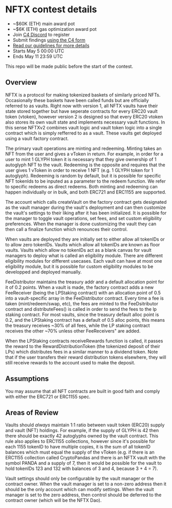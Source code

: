 # NFTX contest details
- ~$60K (ETH) main award pot
- ~$6K (ETH) gas optimization award pot
- Join [C4 Discord](https://discord.gg/EY5dvm3evD) to register
- Submit findings [using the C4 form](https://c4-nftx.netlify.app/)
- [Read our guidelines for more details](https://code423n4.com/compete)
- Starts May 5 00:00 UTC
- Ends May 11 23:59 UTC

This repo will be made public before the start of the contest.

## Overview
NFTX is a protocol for making tokenized baskets of similarly priced NFTs. Occasionally these baskets have been called funds but are officially referred to as vaults. Right now with version 1, all NFTX vaults have their state stored together but have seperate contracts for every ERC20 vault token (vtoken), however version 2 is designed so that every ERC20 vtoken also stores its own vault state and implements necessary vault functions. In this sense NFTXv2 combines vault logic and vault token logic into a single contract which is simply refferred to as a vault. These vaults get deployed using a vault factory contract.

The primary vault operations are minting and redeeming. Minting takes an NFT from the user and gives a vToken in return. For example, in order for a user to mint 1 GLYPH token it is necessary that they give ownership of 1 autoglyph NFT to the vault. Redeeming is the opposite and requires that the user gives 1 vToken in order to receive 1 NFT (e.g. 1 GLYPH token for 1 autoglyph). Redeeming is random by default, but it is possible for specific NFT tokenIds to be inputed as a parameter to the redeem function. We refer to specific redeems as direct redeems. Both minting and redeeming can happen individually or in bulk, and both ERC721 and ERC1155 are supported. 

The account which calls createVault on the factory contract gets designated as the vault manager during the vault's deployment and can then customize the vault's settings to their liking after it has been initialized. It is possible for the manager to toggle vault operations, set fees, and set custom eligibility preferences. When the manager is done customizing the vault they can then call a finalize function which renounces their control. 

When vaults are deployed they are initially set to either allow all tokenIDs or to allow zero tokenIDs. Vaults which allow all tokenIDs are known as floor vaults. Vaults which allow no tokenIDs act as a blank canvas for vault managers to deploy what is called an eligibility module. There are different eligibility modules for different usecases. Each vault can have at most one eligibility module, but it is possible for custom eligibility modules to be developped and deployed manually.

FeeDistributor maintains the treasury addr and a default allocation point for it of 0.2 points. When a vault is made, the factory contract adds a new FeeReceiver (being the LPStaking contract) with an allocation point of 0.5 into a vault-specific array in the FeeDistributor contract. Every time a fee is taken (mint/redeem/swap, etc), the fees are minted to the FeeDsitributor contract and distributeFees() is called in order to send the fees to the lp staking contract. For most vaults, since the treasury default alloc point is 0.2, and the LPStaking contract has a default of 0.5 alloc points, this means the treasury receives ~30% of all fees, while the LP staking contract receives the other ~70% unless other FeeReceivers" are added.

When the LPStaking contracts receiveRewards function is called, it passes the reward to the RewardDistributionToken (the tokenized deposit of their LPs) which distributes fees in a similar manner to a dividend token. Note that if the user transfers their reward distribution tokens elsewhere, they will still receive rewards to the account used to make the deposit.

## Assumptions
You may assume that all NFT contracts are built in good faith and comply with either the ERC721 or ERC1155 spec.

## Areas of Review
Vaults should *always* maintain 1:1 ratio between vault token (ERC20) supply and vault (NFT) holdings. For example, if the supply of GLYPH is 42 then there should be exactly 42 autoglyphs owned by the vault contract. This rule also applies to ERC1155 collections, however since it's possible for each 1155 tokenID to have multiple copies, it is the sum of all tokenID balances which must equal the supply of the vToken (e.g. if there is an ERC1155 collection called CryptoPandas and there is an NFTX vault with the symbol PANDA and a supply of 7, then it would be possible for the vault to hold tokenIDs 123 and 132 with balances of 3 and 4, because 3 + 4 = 7).

Vault settings should only be configurable by the vault manager or the contract owner. When the vault manager is set to a non-zero address then it should be the only account which can modify settings. When the vault manager is set to the zero address, then control should be deferred to the contract owner (which will be the NFTX Dao). 
